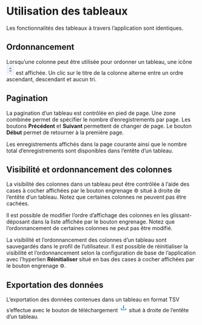 # Utilisation des tableaux

Les fonctionnalités des tableaux à travers l’application sont identiques.

## Ordonnancement

Lorsqu’une colonne peut être utilisée pour ordonner un tableau, une icône ![chevron haut-bas](https://raw.githubusercontent.com/Ferlab-Ste-Justine/clin-docs/main/docs/docs-fr/qlin_genetic/tables/updown_caret.png) est affichée. Un clic sur le titre de la colonne alterne entre un ordre ascendant, descendant et aucun tri.

## Pagination

La pagination d’un tableau est contrôlée en pied de page. Une zone combinée permet de spécifier le nombre d’enregistrements par page. Les boutons **Précédent** et **Suivant** permettent de changer de page. Le bouton **Début** permet de retourner à la première page.

Les enregistrements affichés dans la page courante ainsi que le nombre total d’enregistrements sont disponibles dans l’entête d’un tableau.

## Visibilité et ordonnancement des colonnes

La visibilité des colonnes dans un tableau peut être contrôlée à l’aide des cases à cocher affichées par le bouton engrenage ⚙ situé à droite de l’entête d’un tableau. Notez que certaines colonnes ne peuvent pas être cachées.

Il est possible de modifier l’ordre d’affichage des colonnes en les glissant-déposant dans la liste affichée par le bouton engrenage. Notez que l’ordonnancement de certaines colonnes ne peut pas être modifié.

La visibilité et l’ordonnancement des colonnes d’un tableau sont sauvegardés dans le profil de l’utilisateur. Il est possible de réinitialiser la visibilité et l’ordonnancement selon la configuration de base de l’application avec l’hyperlien **Réinitialiser** situé en bas des cases à cocher affichées par le bouton engrenage ⚙.

## Exportation des données

L’exportation des données contenues dans un tableau en format TSV s’effectue avec le bouton de téléchargement ![bouton de téléchargement](https://raw.githubusercontent.com/Ferlab-Ste-Justine/clin-docs/main/docs/docs-fr/qlin_genetic/tables/download_button.png) situé à droite de l’entête d’un tableau.
